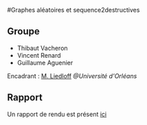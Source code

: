 #Graphes aléatoires et sequence2destructives

## Groupe
* Thibaut Vacheron
* Vincent Renard
* Guillaume Aguenier

Encadrant : [M. Liedloff](http://www.univ-orleans.fr/lifo/pageperso.php?id=114&lang=en)  *@Université d'Orléans*


## Rapport
Un rapport de rendu est présent [ici](https://github.com/Vincent-Renard/projetGraphe/blob/master/Rapport%20projet%20Graphe%20Agreva.pdf)

